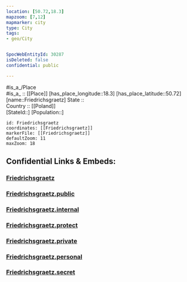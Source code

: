 ```yaml
---
location: [50.72,18.3] 
mapzoom: [7,12] 
mapmarker: city 
type: City
tags:
- geo/City


SpocWebEntityId: 30287
isDeleted: false
confidential: public

---
```

#is_a_/Place  
#is_a_ :: [[Place]] 
[has_place_longitude::18.3] 
[has_place_latitude::50.72] 
[name::Friedrichsgraetz] 
State ::  
Country :: [[Poland]]  
[StateId::] 
[Population::] 



```leaflet
id: Friedrichsgraetz
coordinates: [[Friedrichsgraetz]] 
markerFile: [[Friedrichsgraetz]] 
defaultZoom: 11 
maxZoom: 18
```


## Confidential Links & Embeds: 

### [Friedrichsgraetz](/_Standards/Earth/Continent/Europe/Europe~East/Poland/Provinces~Poland/Opole/City/Friedrichsgraetz.md) 

### [Friedrichsgraetz.public](/_public/Earth/Continent/Europe/Europe~East/Poland/Provinces~Poland/Opole/City/Friedrichsgraetz.public.md) 

### [Friedrichsgraetz.internal](/_internal/Earth/Continent/Europe/Europe~East/Poland/Provinces~Poland/Opole/City/Friedrichsgraetz.internal.md) 

### [Friedrichsgraetz.protect](/_protect/Earth/Continent/Europe/Europe~East/Poland/Provinces~Poland/Opole/City/Friedrichsgraetz.protect.md) 

### [Friedrichsgraetz.private](/_private/Earth/Continent/Europe/Europe~East/Poland/Provinces~Poland/Opole/City/Friedrichsgraetz.private.md) 

### [Friedrichsgraetz.personal](/_personal/Earth/Continent/Europe/Europe~East/Poland/Provinces~Poland/Opole/City/Friedrichsgraetz.personal.md) 

### [Friedrichsgraetz.secret](/_secret/Earth/Continent/Europe/Europe~East/Poland/Provinces~Poland/Opole/City/Friedrichsgraetz.secret.md)

